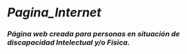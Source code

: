 # **_Pagina_Internet_**

### **_Página web creada para personas en situación de discapacidad Intelectual y/o Física._**
